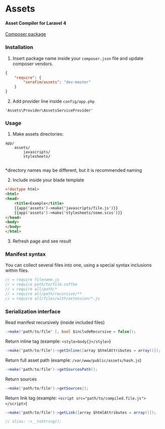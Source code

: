 Assets
=====
#### Asset Compiler for Laravel 4
[Composer package](https://packagist.org/packages/serafim/assets)


### Installation
1) Insert package name inside your `composer.json` file and update composer vendors.
```json
{
    "require": {
        "serafim/assets": "dev-master"
    }
}
```

2) Add provider line inside `config/app.php`
```
'Assets\Provider\AssetsServiceProvider'
```


### Usage
1) Make assets directories:
```
app/
    assets/
        javascripts/
        stylesheets/
    
```
\*directory names may be different, but it is recommended naming

2) Include inside your blade template
```html
<!doctype html>
<html>
<head>
    <title>Example</title>
    {{app('assets')->make('javascripts/file.js')}}
    {{app('assets')->make('stylesheets/some.scss')}}
</head>
<body>
</body>
</html>
```

3) Refresh page and see result


### Manifest syntax
You can collect several files into one, using a special syntax inclusions within files.
```js
// = require filename.js
// = require path/to/file.coffee 
// = require all/path/*
// = require all/path/recursive/**
// = require all/files/with/extension/*.js
```


### Serialization interface

Read manifest recursively (inside included files)
```cs
->make('path/to/file' [, bool $includeRecursive = false]);
```

Return inline tag (example: `<style>body{}</style>`)
```cs
->make('path/to/file')->getInline([array $htmlAttributes = array()]);
```

Return full asset path (example: `/var/www/public/assets/hash.js`)
```cs
->make('path/to/file')->getSourcesPath();
```

Return sources
```cs
->make('path/to/file')->getSources();
```

Return link tag (example: `<script src="path/to/compiled.file.js"></script>`)
```cs
->make('path/to/file')->getLink([array $htmlAttributes = array()]);

// alias: ->__toString();
```









